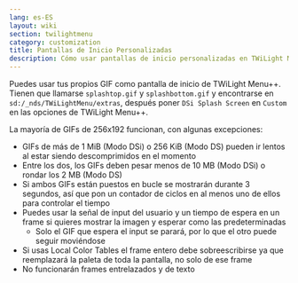 ```yaml
---
lang: es-ES
layout: wiki
section: twilightmenu
category: customization
title: Pantallas de Inicio Personalizadas
description: Cómo usar pantallas de inicio personalizadas en TWiLight Menu++
---
```


Puedes usar tus propios GIF como pantalla de inicio de TWiLight Menu++. Tienen que llamarse `splashtop.gif` y `splashbottom.gif` y encontrarse en `sd:/_nds/TWiLightMenu/extras`, después poner `DSi Splash Screen` en `Custom` en las opciones de TWiLight Menu++.

La mayoría de GIFs de 256x192 funcionan, con algunas excepciones:
- GIFs de más de 1 MiB (Modo DSi) o 256 KiB (Modo DS) pueden ir lentos al estar siendo descomprimidos en el momento
- Entre los dos, los GIFs deben pesar menos de 10 MB (Modo DSi) o rondar los 2 MB (Modo DS)
- Si ambos GIFs están puestos en bucle se mostrarán durante 3 segundos, así que pon un contador de ciclos en al menos uno de ellos para controlar el tiempo
- Puedes usar la señal de input del usuario y un tiempo de espera en un frame si quieres mostrar la imagen y esperar como las predeterminadas
   - Solo el GIF que espera el input se parará, por lo que el otro puede seguir moviéndose
- Si usas Local Color Tables el frame entero debe sobreescribirse ya que reemplazará la paleta de toda la pantalla, no solo de ese frame
- No funcionarán frames entrelazados y de texto
